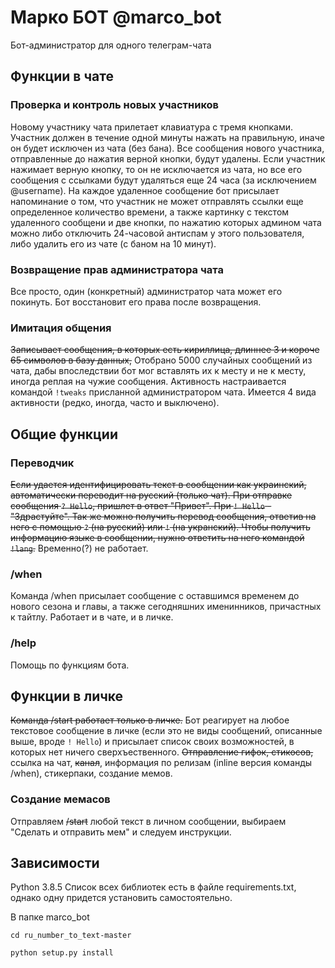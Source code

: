 # Марко БОТ  @marco_bot
Бот-администратор для одного телеграм-чата

## Функции в чате
### Проверка и контроль новых участников
Новому участнику чата прилетает клавиатура с тремя кнопками. Участник должен в течение одной минуты нажать на правильную, иначе он будет исключен из чата (без бана). Все сообщения нового участника, отправленные до нажатия верной кнопки, будут удалены. 
Если участник нажимает верную кнопку, то он не исключается из чата, но все его сообщения с ссылками будут удаляться еще 24 часа (за исключением @username). На каждое удаленное сообщение бот присылает напоминание о том, что участник не может отправлять ссылки еще определенное количество времени, а также картинку с текстом удаленного сообщени и две кнопки, по нажатию которых админом чата можно либо отключить 24-часовой антиспам у этого пользователя, либо удалить его из чате (с баном на 10 минут).
### Возвращение прав администратора чата
Все просто, один (конкретный) администратор чата может его покинуть. Бот восстановит его права после возвращения.
### Имитация общения 
~~Записывает сообщения, в которых есть кириллица, длиннее 3 и короче 65 символов в базу данных,~~ Отобрано 5000 случайных сообщений из чата, дабы впоследствии бот мог вставлять их к месту и не к месту, иногда реплая на чужие сообщения. Активность настраивается командой ```!tweaks``` присланной администратором чата. Имеется 4 вида активности (редко, иногда, часто и выключено).
## Общие функции
### Переводчик
~~Если удается идентифицировать текст в сообщении как украинский, автоматически переводит на русский (только чат). При отправке сообщения ```? Hello```, пришлет в ответ "Привет". При ```! Hello``` - "Здрастуйте". Так же можно получить перевод сообщения, ответив на него с помощью ```?``` (на русский) или ```!``` (на укранский).
Чтобы получить информацию языке в сообщении, нужно ответить на него командой ```!lang```.~~ Временно(?) не работает.
### /when
Команда /when присылает сообщение с оставшимся временем до нового сезона и главы, а также сегодняшних именинников, причастных к тайтлу. Работает и в чате, и в личке.
### /help
Помощь по функциям бота.
## Функции в личке
~~Команда /start работает только в личке.~~ Бот реагирует на любое текстовое сообщение в личке (если это не виды сообщений, описанные выше, вроде ```! Hello```) и присылает список своих возможностей, в которых нет ничего сверхъественного. ~~Отправление гифок, стикосов,~~ ссылка на чат, ~~канал~~, информация по релизам (inline версия команды /when), стикерпаки, создание мемов.
### Создание мемасов
Отправляем ~~/start~~ любой текст в личном сообщении, выбираем "Сделать и отправить мем" и следуем инструкции.



## Зависимости
Python 3.8.5 
Список всех библиотек есть в файле requirements.txt, однако одну придется установить самостоятельно.

В папке marco_bot

```cd ru_number_to_text-master```

```python setup.py install```

